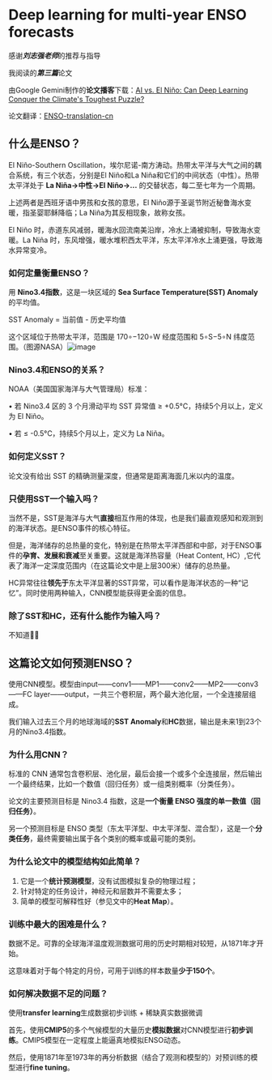 # Deep learning for multi-year ENSO forecasts

感谢***刘志强老师***的推荐与指导

我阅读的***第三篇***论文

由Google Gemini制作的**论文播客**下载：[AI vs. El Niño: Can Deep Learning Conquer the Climate's Toughest Puzzle?](https://github.com/angziii/Deep_learning_for_multi-year_ENSO_forecasts/blob/main/AI%20vs.%20El%20Nin%CC%83o%20%20Can%20Deep%20Learning%20Conquer%20the%20Climate's%20Toughest%20Puzzle.wav)

论文翻译：[ENSO-translation-cn](https://github.com/angziii/Deep_learning_for_multi-year_ENSO_forecasts/blob/main/ENSO-translation-cn.md)

## 什么是ENSO？

El Niño-Southern Oscillation，埃尔尼诺-南方涛动。热带太平洋与大气之间的耦合系统，有三个状态，分别是El Niño和La Niña和它们的中间状态（中性）。热带太平洋处于 **La Niña->中性->El Niño->...** 的交替状态，每二至七年为一个周期。

上述两者是西班牙语中男孩和女孩的意思，El Niño源于圣诞节附近秘鲁海水变暖，指圣婴耶稣降临；La Niña为其反相现象，故称女孩。

El Niño 时，赤道东风减弱，暖海水回流南美沿岸，冷水上涌被抑制，导致海水变暖。La Niña 时，东风增强，暖水堆积西太平洋，东太平洋冷水上涌更强，导致海水异常变冷。

### 如何定量衡量ENSO？

用 **Nino3.4指数**，这是一块区域的 **Sea Surface Temperature(SST) Anomaly** 的平均值。

SST Anomaly = 当前值 - 历史平均值

这个区域位于热带太平洋，范围是 170∘−120∘W 经度范围和 5∘S−5∘N 纬度范围。（图源NASA）![image](https://github.com/user-attachments/assets/962d45b3-8754-42c4-9040-13c904b06b17)


### Nino3.4和ENSO的关系？

NOAA（美国国家海洋与大气管理局）标准：
	
 •	若 Nino3.4 区的 3 个月滑动平均 SST 异常值 ≥ +0.5°C，持续5个月以上，定义为 El Niño。

 •	若 ≤ -0.5°C，持续5个月以上，定义为 La Niña。

### 如何定义SST？

论文没有给出 SST 的精确测量深度，但通常是距离海面几米以内的温度。

### 只使用SST一个输入吗？

当然不是，SST是海洋与大气**直接**相互作用的体现，也是我们最直观感知和观测到的海洋状态。是ENSO事件的核心特征。

但是，海洋储存的总热量的变化，特别是在热带太平洋西部和中部，对于ENSO事件的**孕育、发展和衰减**至关重要。这就是海洋热容量（Heat Content, HC）,它代表了海洋一定深度范围内（在这篇论文中是上层300米）储存的总热量。

HC异常往往**领先于**东太平洋显著的SST异常，可以看作是海洋状态的一种“记忆”。同时使用两种输入，CNN模型能获得更全面的信息。

### 除了SST和HC，还有什么能作为输入吗？

不知道🤷‍♀️

## 这篇论文如何预测ENSO？

使用CNN模型。模型由input——conv1——MP1——conv2——MP2——conv3——FC layer——output，一共三个卷积层，两个最大池化层，一个全连接层组成。

我们输入过去三个月的地球海域的**SST Anomaly**和**HC**数据，输出是未来1到23个月的Nino3.4指数。

### 为什么用CNN？

标准的 CNN 通常包含卷积层、池化层，最后会接一个或多个全连接层，然后输出一个最终结果，比如一个数值（回归任务）或一组类别概率（分类任务）。

论文的主要预测目标是 Nino3.4 指数，这是**一个衡量 ENSO 强度的单一数值（回归任务）**。

另一个预测目标是 ENSO 类型（东太平洋型、中太平洋型、混合型），这是一个**分类任务**，最终需要输出属于各个类别的概率或最可能的类别。

### 为什么论文中的模型结构如此简单？

1. 它是一个**统计预测模型**，没有试图模拟复杂的物理过程；
2. 针对特定的任务设计，神经元和层数并不需要太多；
3. 简单的模型可解释性好（参见文中的**Heat Map**）。

### 训练中最大的困难是什么？

数据不足。可靠的全球海洋温度观测数据可用的历史时期相对较短，从1871年才开始。

这意味着对于每个特定的月份，可用于训练的样本数量**少于150个**。

### 如何解决数据不足的问题？

使用**transfer learning**生成数据初步训练 + 稀缺真实数据微调

首先，使用**CMIP5**的多个气候模型的大量历史**模拟数据**对CNN模型进行**初步训练**。CMIP5模型在一定程度上能逼真地模拟ENSO动态。

然后，使用1871年至1973年的再分析数据（结合了观测和模型的）对预训练的模型进行**fine tuning**。
